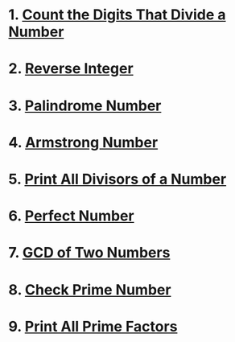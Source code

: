 # 1. [Count the Digits That Divide a Number](/LeetCode_Solution/LeetCode_2520/ReadMe.md)
# 2. [Reverse Integer](/LeetCode_Solution/LeetCode_7/README.md)
# 3. [Palindrome Number](/LeetCode_Solution/LeetCode_09/Solution.md)
# 4. [Armstrong Number](/DSA_Solution/Armstrong_Number_Check/Solution.md)
# 5. [Print All Divisors of a Number](/CodeStudio_Solution/Print_All_Divisors/Solution.md)
# 6. [Perfect Number](/LeetCode_Solution/LeetCode_7/README.md)
# 7. [GCD of Two Numbers](/DSA_Solution/Gcd/Solution.md)
# 8. [Check Prime Number](/DSA_Solution/Check_Prime_Number/Solution.md)
# 9. [Print All Prime Factors](/DSA_Solution/Print_All_Prime_Factors/Solution.md)
